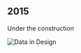 ## 2015

Under the construction

![Data in Design](https://namjulee.github.io/njs-lab-public/project/2015-street-mapping-sf/2015-street-mapping-sf.jpg)